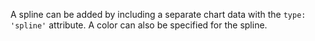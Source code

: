 A spline can be added by including a separate chart data with the `type: 'spline'` attribute.
A color can also be specified for the spline.
